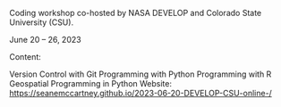 Coding workshop co-hosted by NASA DEVELOP and Colorado State University (CSU).

June 20 – 26, 2023

Content:

Version Control with Git
Programming with Python
Programming with R
Geospatial Programming in Python
Website: https://seanemccartney.github.io/2023-06-20-DEVELOP-CSU-online-/
